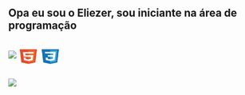 ## Opa eu sou o Eliezer, sou iniciante na área de programação

<div style="display: inline_block"><br>
  <img src="https://cdn.jsdelivr.net/gh/devicons/devicon@latest/icons/c/c-original.svg" />
  <img align="center" alt="e-HTML" height="30" width="40" src="https://raw.githubusercontent.com/devicons/devicon/master/icons/html5/html5-original.svg">
  <img align="center" alt="e-CSS" height="30" width="40" src="https://raw.githubusercontent.com/devicons/devicon/master/icons/css3/css3-original.svg">
</div>
  
  ##
 
<div> 
  <a href = "mailto:eliezerzx01@gmail.com"><img src="https://img.shields.io/badge/-Gmail-%23333?style=for-the-badge&logo=gmail&logoColor=white" target="_blank"></a>
</div>
